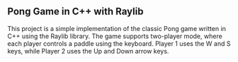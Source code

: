 ## Pong Game in C++ with Raylib
This project is a simple implementation of the classic Pong game written in C++ using the Raylib library.
The game supports two-player mode, where each player controls a paddle using the keyboard. Player 1 uses the W and S keys, while Player 2 uses the Up and Down arrow keys.
